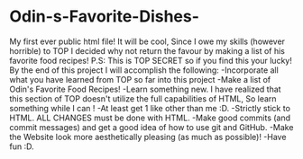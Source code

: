 # Odin-s-Favorite-Dishes-
My first ever public html file! It will be cool, Since I owe my skills (however horrible) to TOP I decided why not return the favour by making a list of his favorite food recipes! P.S: This is TOP SECRET so if you find this your lucky!
By the end of this project I will accomplish the following:
-Incorporate all what you have learned from TOP so far into this project
-Make a list of Odin's Favorite Food Recipes!
-Learn something new. I have realized that this section of TOP doesn't utilize the full capabilities of HTML, So learn something while I can !
-At least get 1 like other than me :D.
-Strictly stick to HTML. ALL CHANGES must be done with HTML.
-Make good commits (and commit messages) and get a good idea of how to use git and GitHub.
-Make the Website look more aesthetically pleasing (as much as possible)!
-Have fun :D.
